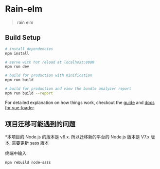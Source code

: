 # Rain-elm

> rain elm

## Build Setup

``` bash
# install dependencies
npm install

# serve with hot reload at localhost:8080
npm run dev

# build for production with minification
npm run build

# build for production and view the bundle analyzer report
npm run build --report
```

For detailed explanation on how things work, checkout the [guide](http://vuejs-templates.github.io/webpack/) and [docs for vue-loader](http://vuejs.github.io/vue-loader).

## 项目迁移可能遇到的问题
*本项目的 Node.js 的版本是 v6.x. 所以迁移新的平台的 Node.js 版本是 V7.x 版本, 需要更新 sass 版本
 
 终端中输入:
  
``` 
npm rebuild node-sass
```


